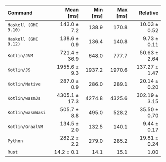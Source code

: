 | Command | Mean [ms] | Min [ms] | Max [ms] | Relative |
|:---|---:|---:|---:|---:|
| `Haskell (GHC 9.10)` | 143.0 ± 7.2 | 138.9 | 170.8 | 10.03 ± 0.52 |
| `Haskell (GHC 9.12)` | 138.6 ± 0.9 | 136.4 | 140.8 | 9.73 ± 0.11 |
| `Kotlin/JVM` | 721.4 ± 36.9 | 648.0 | 777.7 | 50.63 ± 2.64 |
| `Kotlin/JS` | 1955.6 ± 9.3 | 1937.2 | 1970.6 | 137.27 ± 1.47 |
| `Kotlin/Native` | 287.0 ± 0.9 | 286.0 | 289.1 | 20.14 ± 0.20 |
| `Kotlin/wasmJs` | 4305.1 ± 17.3 | 4274.8 | 4325.6 | 302.19 ± 3.15 |
| `Kotlin/wasmWasi` | 505.7 ± 8.8 | 495.0 | 528.2 | 35.50 ± 0.70 |
| `Kotlin/GraalVM` | 134.5 ± 2.0 | 132.5 | 140.1 | 9.44 ± 0.17 |
| `Python` | 282.2 ± 2.2 | 279.0 | 285.2 | 19.81 ± 0.24 |
| `Rust` | 14.2 ± 0.1 | 14.1 | 15.1 | 1.00 |
